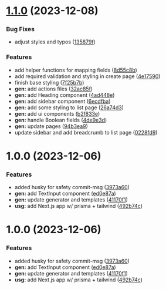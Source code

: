 # [1.1.0](https://github.com/MBrunoS/prisma-next-crud-generator//compare/v1.0.0...v1.1.0) (2023-12-08)


### Bug Fixes

* adjust styles and typos ([135879f](https://github.com/MBrunoS/prisma-next-crud-generator//commit/135879f302903aa1abe5621103a9a91f827cb8db))


### Features

* add helper functions for mapping fields ([8d55c8b](https://github.com/MBrunoS/prisma-next-crud-generator//commit/8d55c8bf5643f1497b997bef81f27c5bc35d2072))
* add required validation and styling in create page ([4e17590](https://github.com/MBrunoS/prisma-next-crud-generator//commit/4e17590209cc58027a8066a1f858ddaa4eabd65d))
* finish base styling ([7f25b7b](https://github.com/MBrunoS/prisma-next-crud-generator//commit/7f25b7ba4e01a60089237557f7324c3ab45195f9))
* **gen:** add actions files ([32ac85f](https://github.com/MBrunoS/prisma-next-crud-generator//commit/32ac85f37e0bc614c7645c3afeffc9efbb6faa6f))
* **gen:** add Heading component ([4ad448e](https://github.com/MBrunoS/prisma-next-crud-generator//commit/4ad448e9171903e15996baffc9a0d8a32be643ea))
* **gen:** add sidebar component ([6ecdfba](https://github.com/MBrunoS/prisma-next-crud-generator//commit/6ecdfba344284da0bb854198fe69eec732de28ba))
* **gen:** add some styling to list page ([26a74d3](https://github.com/MBrunoS/prisma-next-crud-generator//commit/26a74d30925dd3273c038b6a62c0ee5654070b99))
* **gen:** add ui components ([b2f833e](https://github.com/MBrunoS/prisma-next-crud-generator//commit/b2f833efc35571d536a0bd63b3166a9574fcd7b4))
* **gen:** handle Boolean fields ([4de9e3d](https://github.com/MBrunoS/prisma-next-crud-generator//commit/4de9e3d680b74ff02dcec32fa495f1adfed9d84d))
* **gen:** update pages ([94b3ea9](https://github.com/MBrunoS/prisma-next-crud-generator//commit/94b3ea913734d7e12544921382c6e23b2f1979b4))
* update sidebar and add breadcrumb to list page ([0228fd9](https://github.com/MBrunoS/prisma-next-crud-generator//commit/0228fd9b42e08c35489962a322dcfac372a60a02))

# 1.0.0 (2023-12-06)


### Features

* added husky for safety commit-msg ([3973a60](https://github.com/MBrunoS/prisma-next-crud-generator//commit/3973a6030e0fb1b3b1d09e275e7ede032f52f5a6))
* **gen:** add TextInput component ([ed0e87a](https://github.com/MBrunoS/prisma-next-crud-generator//commit/ed0e87aecd3898bcd80c87f933534bda6882abaa))
* **gen:** update generator and templates ([41170f1](https://github.com/MBrunoS/prisma-next-crud-generator//commit/41170f158ced6e11f7b623a86f4858483901f7a7))
* **usg:** add Next.js app w/ prisma + tailwind ([492b74c](https://github.com/MBrunoS/prisma-next-crud-generator//commit/492b74c08efdab1ece79966f6a8eda58facadcd4))

# 1.0.0 (2023-12-06)


### Features

* added husky for safety commit-msg ([3973a60](https://github.com/MBrunoS/prisma-next-crud-generator/commit/3973a6030e0fb1b3b1d09e275e7ede032f52f5a6))
* **gen:** add TextInput component ([ed0e87a](https://github.com/MBrunoS/prisma-next-crud-generator/commit/ed0e87aecd3898bcd80c87f933534bda6882abaa))
* **gen:** update generator and templates ([41170f1](https://github.com/MBrunoS/prisma-next-crud-generator/commit/41170f158ced6e11f7b623a86f4858483901f7a7))
* **usg:** add Next.js app w/ prisma + tailwind ([492b74c](https://github.com/MBrunoS/prisma-next-crud-generator/commit/492b74c08efdab1ece79966f6a8eda58facadcd4))
